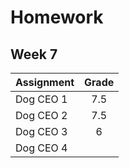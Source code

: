 # Homework 
## Week 7

| Assignment | Grade |
|------------|:-----:| 
| Dog CEO 1 | 7.5 |
| Dog CEO 2 | 7.5 | 
| Dog CEO 3 | 6 |
| Dog CEO 4 |  | 
